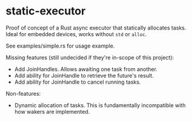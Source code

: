 # static-executor

Proof of concept of a Rust async executor that statically allocates tasks. Ideal for embedded devices, works
without `std` or `alloc`.

See examples/simple.rs for usage example.

Missing features (still undecided if they're in-scope of this project):

- Add JoinHandles. Allows awaiting one task from another.
- Add ability for JoinHandle to retrieve the future's result.
- Add ability for JoinHandle to cancel running tasks.

Non-features:

- Dynamic allocation of tasks. This is fundamentally incompatible with how wakers are implemented.
